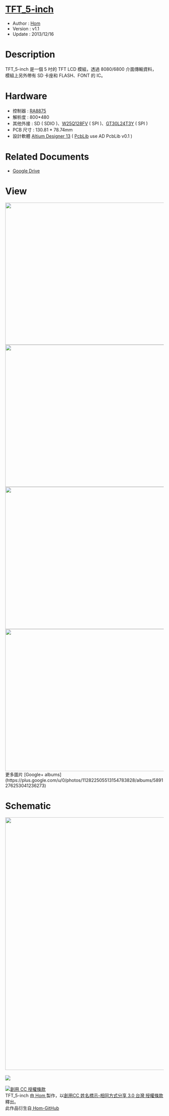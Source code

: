 [TFT_5-inch](https://github.com/Hom19910422/TFT_5-inch)
========
* Author  : [Hom](https://github.com/Hom19910422)
* Version : v1.1
* Update  : 2013/12/16

Description
========
TFT_5-inch 是一個 5 吋的 TFT LCD 模組，透過 8080/6800 介面傳輸資料，  
模組上另外帶有 SD 卡座和 FLASH、FONT 的 IC。

Hardware
========
* 控制器 : [RA8875](http://www.raio.com.tw/e%20version/e_product.8875.htm)
* 解析度 : 800*480
* 其他外接 : SD ( SDIO )、[W25Q128FV](http://www.nexflash.com/hq/enu/ProductAndSales/ProductLines/FlashMemory/SerialFlash/W25Q128FV.htm) ( SPI )、[GT30L24T3Y](http://www.genitop.com/Products/indexlist_GT30L24T3Y.html) ( SPI )
* PCB 尺寸 : 130.81 * 78.74mm
* 設計軟體 [Altium Designer 13](http://www.altium.com/en/products/altium-designer) ( [PcbLib](https://github.com/CYACAcademic/AltiumDesigner_PcbLibrary) use AD PcbLib v0.1 )

Related Documents
========
* [Google Drive](https://drive.google.com/folderview?id=0BzL2wwAot6oPb3VHZWN2TllIejg&usp=sharing)

View
========
<img src="https://lh5.googleusercontent.com/-FbA5q8IjHqg/UmaeKGzKLbI/AAAAAAAAEj4/RGQVQsP0n7o/s800/DSC_1568.jpg" height="450" width="800" />
<img src="https://lh6.googleusercontent.com/-JWDfPuQ3H9I/UmWI5sQ6rlI/AAAAAAAAEcM/aYgIdErttk8/s800/DSC_1565.jpg" height="450" width="800" />
<img src="https://lh4.googleusercontent.com/-Nz6npQREsTI/UmWI5sLkBzI/AAAAAAAAEcU/x6UPPj8JTNA/s800/DSC_1567.jpg" height="450" width="800" />
<img src="https://lh3.googleusercontent.com/-cxZ-7lHmEH8/UmWI5vMn9uI/AAAAAAAAEcQ/BTMfaaJaUAA/s800/DSC_1550.jpg" height="450" width="800" />
<br />
更多圖片 [Google+ albums](https://plus.google.com/u/0/photos/112822505513154783828/albums/5891276253041236273)

Schematic
========
<img src="https://lh6.googleusercontent.com/-pRg6PmDRp8c/UmWXqrVC59I/AAAAAAAAEgI/sadk20Ur_M4/s1600/QCopterMV_Sch.png" width="800" />
<br />
<br />
<a href="http://www.oshwa.org/">
<img src="https://lh5.googleusercontent.com/-nIBTA3RL8Hk/Ug8wr_ly3-I/AAAAAAAADFY/hAfv5LAzHag/s144/oshw-logo-800-px.png">
<br />
<br />
<a rel="license" href="http://creativecommons.org/licenses/by-sa/3.0/tw/deed.zh_TW"><img alt="創用 CC 授權條款" style="border-width:0" src="http://i.creativecommons.org/l/by-sa/3.0/tw/88x31.png" /></a><br /><span xmlns:dct="http://purl.org/dc/terms/" property="dct:title"> TFT_5-inch </span>由<a xmlns:cc="http://creativecommons.org/ns#" href="https://plus.google.com/u/0/112822505513154783828/posts" property="cc:attributionName" rel="cc:attributionURL"> Hom </a>製作，以<a rel="license" href="http://creativecommons.org/licenses/by-sa/3.0/tw/deed.zh_TW">創用CC 姓名標示-相同方式分享 3.0 台灣 授權條款</a>釋出。<br />此作品衍生自<a xmlns:dct="http://purl.org/dc/terms/" href="https://github.com/Hom19910422" rel="dct:source"> Hom-GitHub </a>
